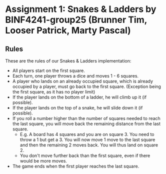 # Assignment 1: Snakes & Ladders by BINF4241-group25 (Brunner Tim, Looser Patrick, Marty Pascal)

## Rules
These are the rules of our Snakes & Ladders implementation: 
- All players start on the first square.
- Each turn, one player throws a dice and moves 1 - 6 squares.
- A player who lands on an already occupied square, which is already occupied by a player, must go back
  to the first square. (Exception being the first square, as it has no player limit)
- If the player lands on the bottom of a ladder, he will climb up it (if possible).
- If the player lands on the top of a snake, he will slide down it (if possible).
- If you roll a number higher than the number of squares
  needed to reach the last square, you will move back the remaining distance from the last square.
  - E.g. A board has 4 squares and you are on square 3. You need to throw a 1 but get a 3. 
  You will now move 1 move to the last square and then the remaining 2 moves back. You will thus land on square 2.
  - You don't move further back than the first square, even if there would be more moves.
- The game ends when the first player reaches the last square.


